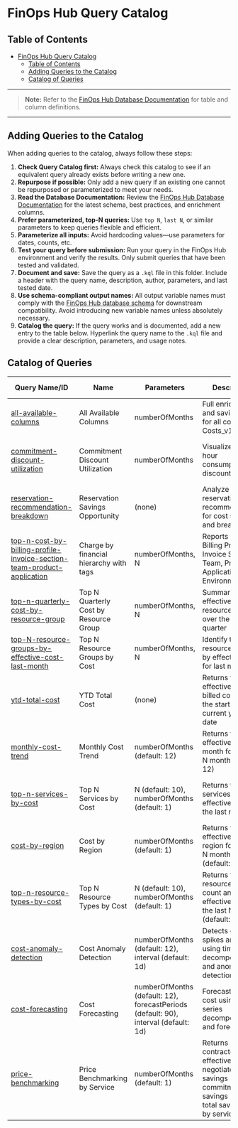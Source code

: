 # FinOps Hub Query Catalog

## Table of Contents

- [FinOps Hub Query Catalog](#finops-hub-query-catalog)
  - [Table of Contents](#table-of-contents)
  - [Adding Queries to the Catalog](#adding-queries-to-the-catalog)
  - [Catalog of Queries](#catalog-of-queries)

---

> **Note:** Refer to the [FinOps Hub Database Documentation](../finops-hub-database-guide.md) for table and column definitions.

---

## Adding Queries to the Catalog

When adding queries to the catalog, always follow these steps:

1. **Check Query Catalog first:** Always check this catalog to see if an equivalent query already exists before writing a new one.
2. **Repurpose if possible:** Only add a new query if an existing one cannot be repurposed or parameterized to meet your needs.
3. **Read the Database Documentation:** Review the [FinOps Hub Database Documentation](../finops-hub-database-guide.md) for the latest schema, best practices, and enrichment columns.
4. **Prefer parameterized, top-N queries:** Use `top N`, `last N`, or similar parameters to keep queries flexible and efficient.
5. **Parameterize all inputs:** Avoid hardcoding values—use parameters for dates, counts, etc.
6. **Test your query before submission:** Run your query in the FinOps Hub environment and verify the results. Only submit queries that have been tested and validated.
7. **Document and save:** Save the query as a `.kql` file in this folder. Include a header with the query name, description, author, parameters, and last tested date.
8. **Use schema-compliant output names:** All output variable names must comply with the [FinOps Hub database schema](../../src/queries/finops-hub-database-guide.md) for downstream compatibility. Avoid introducing new variable names unless absolutely necessary.
9. **Catalog the query:** If the query works and is documented, add a new entry to the table below. Hyperlink the query name to the `.kql` file and provide a clear description, parameters, and usage notes.

## Catalog of Queries

| Query Name/ID | Name | Parameters | Description | Usage | Last Tested |
|---------------|--------------|------------|-------------|-------|-------------|
| [all-available-columns](/src/queries/catalog/all-available-columns.kql) | All Available Columns | numberOfMonths | Full enrichment and savings logic for all columns in Costs_v1_0 | Use as a base for custom analytics and reporting | 2025-05-16 |
| [commitment-discount-utilization](/src/queries/catalog/commitment-discount-utilization.kql) | Commitment Discount Utilization | numberOfMonths | Visualize core hour consumption by discount type | Use for commitment discount utilization analysis | 2025-05-16 |
| [reservation-recommendation-breakdown](/src/queries/catalog/reservation-recommendation-breakdown.kql) | Reservation Savings Opportunity | (none) | Analyze reservation recommendations for cost savings and break-even | Use to identify and justify reservation purchases | 2025-05-16 |
| [top-n-cost-by-billing-profile-invoice-section-team-product-application](/src/queries/catalog/top-ncost-by-billing-profile-invoice-section-team-product-application-environment.kql) | Charge by financial hierarchy with tags | numberOfMonths, N | Reports cost by Billing Profile, Invoice Section, Team, Product, Application, Environment | Use for detailed cost allocation and reporting | 2025-05-16 |
| [top-n-quarterly-cost-by-resource-group](/src/queries/catalog/top-n-quarterly-cost-by-resource-group.kql) | Top N Quarterly Cost by Resource Group | numberOfMonths, N | Summarize effective cost by resource group over the last quarter | Use for quarterly resource group cost reporting | 2025-05-16 |
| [top-N-resource-groups-by-effective-cost-last-month](/src/queries/catalog/top-N-resource-groups-by-effective-cost-last-month.kql) | Top N Resource Groups by Cost | numberOfMonths, N | Identify top 5 resource groups by effective cost for last month | Use for monthly cost concentration analysis | 2025-05-16 |
| [ytd-total-cost](/src/queries/catalog/ytd-total-cost.kql) | YTD Total Cost | (none) | Returns the total effective and billed cost from the start of the current year to date | Use for annual cost reporting and executive summaries | 2025-05-16 |
| [monthly-cost-trend](/src/queries/catalog/monthly-cost-trend.kql) | Monthly Cost Trend | numberOfMonths (default: 12) | Returns total effective cost by month for the last N months (default 12) | Use for cost trend analysis and reporting | 2025-05-17 |
| [top-n-services-by-cost](/src/queries/catalog/top-n-services-by-cost.kql) | Top N Services by Cost | N (default: 10), numberOfMonths (default: 1) | Returns the top N services by total effective cost for the last month | Use for identifying major cost drivers by service | 2025-05-17 |
| [cost-by-region](/src/queries/catalog/cost-by-region.kql) | Cost by Region | numberOfMonths (default: 1) | Returns total effective cost by region for the last N months (default: 1) | Use for regional cost breakdowns and optimization | 2025-05-17 |
| [top-n-resource-types-by-cost](/src/queries/catalog/top-n-resource-types-by-cost.kql) | Top N Resource Types by Cost | N (default: 10), numberOfMonths (default: 1) | Returns the top N resource types by count and total effective cost for the last N months (default: 1) | Use for usage analysis and cost impact by resource type | 2025-05-17 |
| [cost-anomaly-detection](/src/queries/catalog/cost-anomaly-detection.kql) | Cost Anomaly Detection | numberOfMonths (default: 12), interval (default: 1d) | Detects cost spikes and drops using time series decomposition and anomaly detection | Use for anomaly detection in cost trends | 2025-05-17 |
| [cost-forecasting](/src/queries/catalog/cost-forecasting.kql) | Cost Forecasting | numberOfMonths (default: 12), forecastPeriods (default: 90), interval (default: 1d) | Forecasts future cost using time series decomposition and forecasting | Use for projected spend and budget planning | 2025-05-17 |
| [price-benchmarking](/src/queries/catalog/price-benchmarking.kql) | Price Benchmarking by Service | numberOfMonths (default: 1) | Returns list price, contracted price, effective price, negotiated savings (%), commitment savings (%), and total savings (%) by service | Use for price benchmarking and savings analysis | 2025-05-17 |
